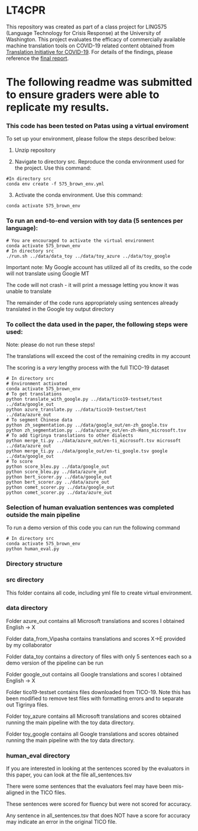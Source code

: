 # LT4CPR

This repository was created as part of a class project for LING575 (Language Technology for Crisis Response) at the University of Washington.
This project evaluates the efficacy of commercially available machine translation tools on COVID-19 related content obtained from [Translation Initiative for COVID-19](https://tico-19.github.io/).  For details of the findings, please reference the [final report](https://github.com/egollhofer/MT_COVID19/blob/main/Final_report.pdf).


# The following readme was submitted to ensure graders were able to replicate my results.

### This code has been tested on Patas using a virtual enviroment
To set up your environment, please follow the steps described below:

1. Unzip repository

2. Navigate to directory src.  Reproduce the conda environment used for the project. Use this command:

```
#In directory src
conda env create -f 575_brown_env.yml
```
3. Activate the conda environment.  Use this command:

```
conda activate 575_brown_env
```
### To run an end-to-end version with toy data (5 sentences per language):

```
# You are encouraged to activate the virtual environment
conda activate 575_brown_env
# In directory src
./run.sh ../data/data_toy ../data/toy_azure ../data/toy_google
```

Important note: My Google account has utilized all of its credits, so the code will not translate using Google MT

The code will not crash - it will print a message letting you know it was unable to translate

The remainder of the code runs appropriately using sentences already translated in the Google toy output directory


### To collect the data used in the paper, the following steps were used:

Note: please do not run these steps!

The translations will exceed the cost of the remaining credits in my account

The scoring is a *very* lengthy process with the full TICO-19 dataset

```
# In directory src
# Environment activated 
conda activate 575_brown_env
# To get translations
python translate_with_google.py ../data/tico19-testset/test ../data/google_out
python azure_translate.py ../data/tico19-testset/test ../data/azure_out
# To segment Chinese data
python zh_segmentation.py ../data/google_out/en-zh_google.tsv
python zh_segmentation.py ../data/azure_out/en-zh-Hans_microsoft.tsv
# To add tigrinya translations to other dialects
python merge_ti.py ../data/azure_out/en-ti_microsoft.tsv microsoft ../data/azure_out
python merge_ti.py ../data/google_out/en-ti_google.tsv google ../data/google_out
# To score 
python score_bleu.py ../data/google_out
python score_bleu.py ../data/azure_out
python bert_scorer.py ../data/google_out
python bert_scorer.py ../data/azure_out
python comet_scorer.py ../data/google_out
python comet_scorer.py ../data/azure_out
```

### Selection of human evaluation sentences was completed outside the main pipeline
To run a demo version of this code you can run the following command
```
# In directory src
conda activate 575_brown_env
python human_eval.py
```

### Directory structure
### src directory
This folder contains all code, including yml file to create virtual environment.

### data directory
Folder azure_out contains all Microsoft translations and scores I obtained English -> X

Folder data_from_Vipasha contains translations and scores X->E provided by my collaborator

Folder data_toy contains a directory of files with only 5 sentences each so a demo version of the pipeline can be run

Folder google_out contains all Google translations and scores I obtained English -> X

Folder tico19-testset contains files downloaded from TICO-19.  Note this has been modified to remove test files with formatting errors and to separate out Tigrinya files.

Folder toy_azure contains all Microsoft translations and scores obtained running the main pipeline with the toy data directory.

Folder toy_google contains all Google translations and scores obtained running the main pipeline with the toy data directory.

### human_eval directory

If you are interested in looking at the sentences scored by the evaluators in this paper, you can look at the file all_sentences.tsv

There were some sentences that the evaluators feel may have been mis-aligned in the TICO files.

These sentences were scored for fluency but were not scored for accuracy.

Any sentence in all_sentences.tsv that does NOT have a score for accuracy may indicate an error in the original TICO file.
